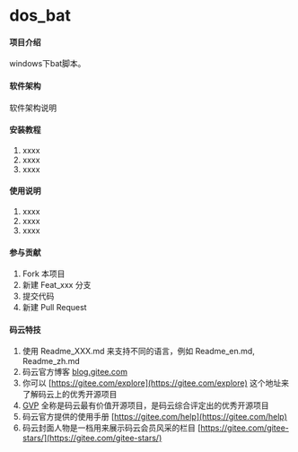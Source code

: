 # dos_bat

#### 项目介绍
windows下bat脚本。

#### 软件架构
软件架构说明


#### 安装教程

1. xxxx
2. xxxx
3. xxxx

#### 使用说明

1. xxxx
2. xxxx
3. xxxx

#### 参与贡献

1. Fork 本项目
2. 新建 Feat_xxx 分支
3. 提交代码
4. 新建 Pull Request


#### 码云特技

1. 使用 Readme\_XXX.md 来支持不同的语言，例如 Readme\_en.md, Readme\_zh.md
2. 码云官方博客 [blog.gitee.com](https://blog.gitee.com)
3. 你可以 [https://gitee.com/explore](https://gitee.com/explore) 这个地址来了解码云上的优秀开源项目
4. [GVP](https://gitee.com/gvp) 全称是码云最有价值开源项目，是码云综合评定出的优秀开源项目
5. 码云官方提供的使用手册 [https://gitee.com/help](https://gitee.com/help)
6. 码云封面人物是一档用来展示码云会员风采的栏目 [https://gitee.com/gitee-stars/](https://gitee.com/gitee-stars/)